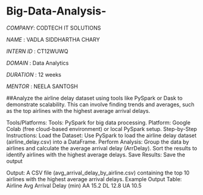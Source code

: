 # Big-Data-Analysis-

*COMPANY*: CODTECH IT SOLUTIONS 

*NAME* : VADLA SIDDHARTHA CHARY

*INTERN ID* : CT12WUWQ
 
*DOMAIN* : Data Analytics

*DURATION* : 12 weeks

*MENTOR* : NEELA SANTOSH 

##Analyze the airline delay dataset using tools like PySpark or Dask to demonstrate scalability. This can involve finding trends and averages, such as the top airlines with the highest average arrival delays.

Tools/Platforms:
Tools: PySpark for big data processing.
Platform: Google Colab (free cloud-based environment) or local PySpark setup.
Step-by-Step Instructions:
Load the Dataset:
Use PySpark to load the airline delay dataset (airline_delay.csv) into a DataFrame.
Perform Analysis:
Group the data by airlines and calculate the average arrival delay (ArrDelay).
Sort the results to identify airlines with the highest average delays.
Save Results:
Save the output 

Output:
A CSV file (avg_arrival_delay_by_airline.csv) containing the top 10 airlines with the highest average arrival delays.
Example Output Table:
Airline	Avg Arrival Delay (min)
AA	15.2
DL	12.8
UA	10.5
